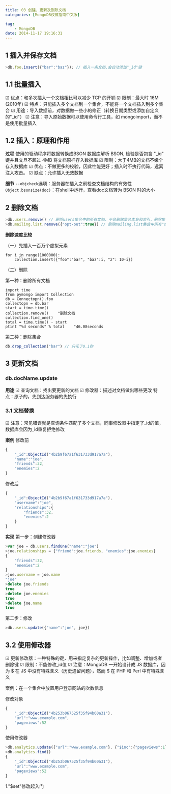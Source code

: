 ```yaml
---
title: 03 创建、更新及删除文档
categories: [MongoDB权威指南中文版]

tag:
    - MongoDB
date: 2014-11-17 19:16:31
---
```


## 1 插入并保存文档

```js
>db.foo.insert({"bar":"baz"}); // 插入一条文档,会自动添加"_id"键
```

## 1.1 批量插入
☑ 优点：和多次插入一个文档相比可以减少 TCP 的开销
☑ 限制：最大时 16M (2010年)
☑ 特点：只能插入多个文档到一个集合，不能将一个文档插入到多个集合
☑ 用途：导入数据前，对数据做一些小的修正（转换日期类型或添加自定义的"_id"）
☑ 注意：导入原始数据可以使用命令行工具，如 mongoimport，而不是使用批量插入

## 1.2 插入：原理和作用

**过程**
使用的驱动程序将数据转换成BSON
数据库解析 BSON, 检验是否包含 "_id" 键并且文旦不超过 4MB
将文档原样存入数据库
☑ 限制：大于4MB的文档不嫩个存入数据库
☑ 优点：不做更多的校验，因此性能更好；插入时不执行代码，远离注入攻击。
☑ 缺点：允许插入无效数据

**细节**
`--objcheck`选项：服务器在插入之前检查文档结构的有效性
`Object.bsonsize(doc)`：在shell中运行，查看doc文档转为 BSON 时的大小

## 2 删除文档

```js
>db.users.remove() // 删除users集合中的所有文档，不会删除集合本身和索引，删除集合（然后重建索引）会根块
>db.mailing.list.remove({"opt-out":true}) // 删除mailing.list集合中所有"optout"为true的人
```

**删除速度比较**

（一）先插入一百万个虚拟元素

```
for i in range(1000000):
    collection.insert({"foo":"bar", "baz":i, "z": 10-i})
```

（二）删除

第一种：删除所有文档

```
import time
from pymongo import Collection
db = Connectopn().foo
collectopn = db.bar
start = time.time()
collection.remove()    "删除文档
collection.find_one()
total = time.time() - start
ptint "%d seconds" % total    "46.08seconds
```

第二种：删除集合

```js
db.drop_collection("bar") // 只花了0.1秒
```

## 3 更新文档

### db.docName.update
**用途**
☑ 查询文档：找出要更新的文档
☑ 修改器：描述对文档做出哪些更改
        特点：原子的，先到达服务器的先执行

### 3.1 文档替换
☑ 注意：常见错误就是查询条件匹配了多个文档，同事修改器中指定了_id的值，数据库会因为_id重复拒绝修改

**案例**
修改前

```js
{
    "_id":ObjectId("4b2b9f67a1f631733d917a7a"),
    "name":"joe",
    "friends":32,
    "enemies":2
}
```

修改后

```js
{
    "_id":ObjectId("4b2b9f67a1f631733d917a7a"),
    "username":"joe",
    "relationships":{
        "friends":32,
        "enemies":2
    }
}
```

**实现**
第一步：创建修改器

```js
>var joe = db.users.findOne("name":"joe")
>joe.relationships = {"friend":joe.friends, "enemies":joe.enemies}
{
    "friends":32,
    "enemies":2
}
>joe.username = joe.name
"joe"
>delete joe.friends
true
>delete joe.enemies
true
>delete joe.name
true
```

第二步：修改

```js
>db.users.update({"name":"joe", joe})
```

## 3.2 使用修改器
☑ 更新修改器：一种特殊的键，用来指定复杂的更新操作，比如调整、增加或者删除键
☑ 限制：不能修改_id值
☑ 注意：MongoDB 一开始设计成 JS 数据库，因为 $ 在 JS 中没有特殊含义（历史遗留问题），然而 $ 在 PHP 和 Perl 中有特殊含义

案例：在一个集合中放置用户登录网站的次数信息

修改对象

```js
{
    "_id":ObjectId("4b253b067525f35f94b60a31"),
    "url":"www.example.com",
    "pageviews":52
}
```

使用修改器

```js
>db.analytics.update({"url":"www.example.com"}, {"$inc":{"pageviews":1}} ) // 创建修改器，该修改器用来使analitics集合中的文档，使得被访问时pageviews每次增加一
>db.analytics.find()
{
    "_id":ObjectId("4b253b067525f35f94b60a31"),
    "url":"www.example.com",
    "pageviews":52
}
```

1."$set"修改起入门
